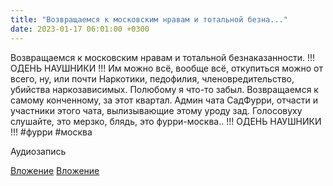 ```yaml
---
title: "Возвращаемся к московским нравам и тотальной безна..."
date: 2023-01-17 06:01:00 +0300
---
```


Возвращаемся к московским нравам и тотальной безнаказанности.
!!! ОДЕНЬ НАУШНИКИ !!!
Им можно всё, вообще всё, откупиться можно от всего, ну, или почти Наркотики, педофилия, членовредительство, убийства наркозависимых. Полюбому я что-то забыл.
Возвращаемся к самому конченному, за этот квартал.
Админ чата СадФурри, отчасти и участники этого чата, вылизывающие этому уроду зад.
Голосовуху слушайте, это мерзко, блядь, это фурри-москва..
!!! ОДЕНЬ НАУШНИКИ !!!
#фурри #москва


Аудиозапись

[Вложение](/assets/vk_photos/4/GH1yFwVL_Dg.jpg)
[Вложение](/assets/vk_photos/4/b3t3gmcT7ng.jpg)
